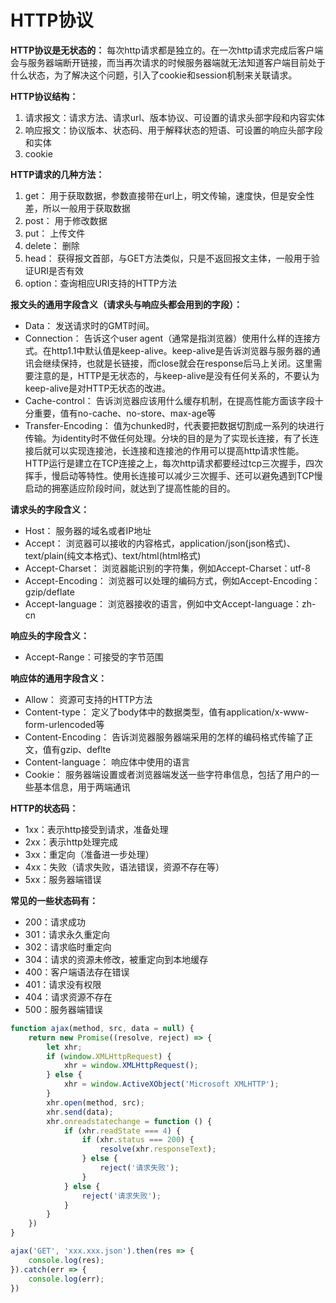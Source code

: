 # HTTP协议

**HTTP协议是无状态的：**
每次http请求都是独立的。在一次http请求完成后客户端会与服务器端断开链接，而当再次请求的时候服务器端就无法知道客户端目前处于什么状态，为了解决这个问题，引入了cookie和session机制来关联请求。

**HTTP协议结构：**
1. 请求报文：请求方法、请求url、版本协议、可设置的请求头部字段和内容实体
2. 响应报文：协议版本、状态码、用于解释状态的短语、可设置的响应头部字段和实体
3. cookie

**HTTP请求的几种方法：**
1. get： 用于获取数据，参数直接带在url上，明文传输，速度快，但是安全性差，所以一般用于获取数据
2. post： 用于修改数据
3. put： 上传文件
4. delete： 删除
5. head： 获得报文首部，与GET方法类似，只是不返回报文主体，一般用于验证URI是否有效
6. option：查询相应URI支持的HTTP方法


**报文头的通用字段含义（请求头与响应头都会用到的字段）：**
- Data： 发送请求时的GMT时间。
- Connection： 告诉这个user agent（通常是指浏览器）使用什么样的连接方式。在http1.1中默认值是keep-alive。keep-alive是告诉浏览器与服务器的通讯会继续保持，也就是长链接，而close就会在response后马上关闭。这里需要注意的是，HTTP是无状态的，与keep-alive是没有任何关系的，不要认为keep-alive是对HTTP无状态的改进。
- Cache-control： 告诉浏览器应该用什么缓存机制，在提高性能方面该字段十分重要，值有no-cache、no-store、max-age等
- Transfer-Encoding： 值为chunked时，代表要把数据切割成一系列的块进行传输。为identity时不做任何处理。分块的目的是为了实现长连接，有了长连接后就可以实现连接池，长连接和连接池的作用可以提高http请求性能。HTTP运行是建立在TCP连接之上，每次http请求都要经过tcp三次握手，四次挥手，慢启动等特性。使用长连接可以减少三次握手、还可以避免遇到TCP慢启动的拥塞适应阶段时间，就达到了提高性能的目的。


**请求头的字段含义：**
- Host： 服务器的域名或者IP地址
- Accept： 浏览器可以接收的内容格式，application/json(json格式)、text/plain(纯文本格式)、text/html(html格式)
- Accept-Charset： 浏览器能识别的字符集，例如Accept-Charset：utf-8
- Accept-Encoding： 浏览器可以处理的编码方式，例如Accept-Encoding：gzip/deflate
- Accept-language： 浏览器接收的语言，例如中文Accept-language：zh-cn

**响应头的字段含义：**
- Accept-Range：可接受的字节范围

**响应体的通用字段含义：**
- Allow： 资源可支持的HTTP方法
- Content-type： 定义了body体中的数据类型，值有application/x-www-form-urlencoded等
- Content-Encoding： 告诉浏览器服务器端采用的怎样的编码格式传输了正文，值有gzip、deflte
- Content-language： 响应体中使用的语言
- Cookie： 服务器端设置或者浏览器端发送一些字符串信息，包括了用户的一些基本信息，用于两端通讯


**HTTP的状态码：**
- 1xx：表示http接受到请求，准备处理
- 2xx：表示http处理完成
- 3xx：重定向（准备进一步处理）
- 4xx：失败（请求失败，语法错误，资源不存在等）
- 5xx：服务器端错误

**常见的一些状态码有：**
- 200：请求成功
- 301：请求永久重定向
- 302：请求临时重定向
- 304：请求的资源未修改，被重定向到本地缓存
- 400：客户端语法存在错误
- 401：请求没有权限
- 404：请求资源不存在
- 500：服务器端错误

```js
function ajax(method, src, data = null) {
    return new Promise((resolve, reject) => {
        let xhr;
        if (window.XMLHttpRequest) {
            xhr = window.XMLHttpRequest();
        } else {
            xhr = window.ActiveXObject('Microsoft XMLHTTP');
        }
        xhr.open(method, src);
        xhr.send(data);
        xhr.onreadstatechange = function () {
            if (xhr.readState === 4) {
                if (xhr.status === 200) {
                    resolve(xhr.responseText);
                } else {
                    reject('请求失败');
                }
            } else {
                reject('请求失败');
            }
        }
    })
}

ajax('GET', 'xxx.xxx.json').then(res => {
    console.log(res);
}).catch(err => {
    console.log(err);
})
```